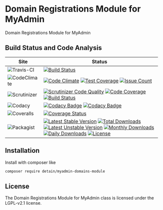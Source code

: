 # Domain Registrations Module for MyAdmin

Domain Registrations Module for MyAdmin

## Build Status and Code Analysis

Site          | Status
--------------|---------------------------
![Travis-CI](http://i.is.cc/storage/GYd75qN.png "Travis-CI")     | [![Build Status](https://travis-ci.org/detain/myadmin-domains-module.svg?branch=master)](https://travis-ci.org/detain/myadmin-domains-module)
![CodeClimate](http://i.is.cc/storage/GYlageh.png "CodeClimate")  | [![Code Climate](https://codeclimate.com/github/detain/myadmin-domains-module/badges/gpa.svg)](https://codeclimate.com/github/detain/myadmin-domains-module) [![Test Coverage](https://codeclimate.com/github/detain/myadmin-domains-module/badges/coverage.svg)](https://codeclimate.com/github/detain/myadmin-domains-module/coverage) [![Issue Count](https://codeclimate.com/github/detain/myadmin-domains-module/badges/issue_count.svg)](https://codeclimate.com/github/detain/myadmin-domains-module)
![Scrutinizer](http://i.is.cc/storage/GYeUnux.png "Scrutinizer")   | [![Scrutinizer Code Quality](https://scrutinizer-ci.com/g/myadmin-plugins/domains-module/badges/quality-score.png?b=master)](https://scrutinizer-ci.com/g/myadmin-plugins/domains-module/?branch=master) [![Code Coverage](https://scrutinizer-ci.com/g/myadmin-plugins/domains-module/badges/coverage.png?b=master)](https://scrutinizer-ci.com/g/myadmin-plugins/domains-module/?branch=master) [![Build Status](https://scrutinizer-ci.com/g/myadmin-plugins/domains-module/badges/build.png?b=master)](https://scrutinizer-ci.com/g/myadmin-plugins/domains-module/build-status/master)
![Codacy](http://i.is.cc/storage/GYi66Cx.png "Codacy")        | [![Codacy Badge](https://api.codacy.com/project/badge/Grade/226251fc068f4fd5b4b4ef9a40011d06)](https://www.codacy.com/app/detain/myadmin-domains-module) [![Codacy Badge](https://api.codacy.com/project/badge/Coverage/25fa74eb74c947bf969602fcfe87e349)](https://www.codacy.com/app/detain/myadmin-domains-module?utm_source=github.com&utm_medium=referral&utm_content=detain/myadmin-domains-module&utm_campaign=Badge_Coverage)
![Coveralls](http://i.is.cc/storage/GYjNSim.png "Coveralls")    | [![Coverage Status](https://coveralls.io/repos/github/detain/db_abstraction/badge.svg?branch=master)](https://coveralls.io/github/detain/myadmin-domains-module?branch=master)
![Packagist](http://i.is.cc/storage/GYacBEX.png "Packagist")     | [![Latest Stable Version](https://poser.pugx.org/detain/myadmin-domains-module/version)](https://packagist.org/packages/detain/myadmin-domains-module) [![Total Downloads](https://poser.pugx.org/detain/myadmin-domains-module/downloads)](https://packagist.org/packages/detain/myadmin-domains-module) [![Latest Unstable Version](https://poser.pugx.org/detain/myadmin-domains-module/v/unstable)](//packagist.org/packages/detain/myadmin-domains-module) [![Monthly Downloads](https://poser.pugx.org/detain/myadmin-domains-module/d/monthly)](https://packagist.org/packages/detain/myadmin-domains-module) [![Daily Downloads](https://poser.pugx.org/detain/myadmin-domains-module/d/daily)](https://packagist.org/packages/detain/myadmin-domains-module) [![License](https://poser.pugx.org/detain/myadmin-domains-module/license)](https://packagist.org/packages/detain/myadmin-domains-module)


## Installation

Install with composer like

```sh
composer require detain/myadmin-domains-module
```

## License

The Domain Registrations Module for MyAdmin class is licensed under the LGPL-v2.1 license.

